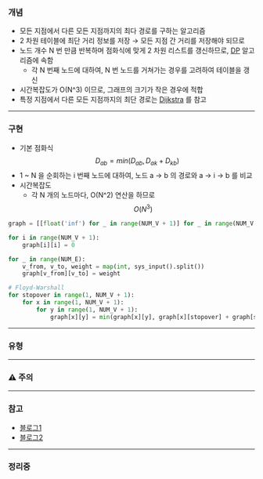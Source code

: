 ### 개념

* 모든 지점에서 다른 모든 지점까지의 최다 경로를 구하는 알고리즘
* 2 차원 테이블에 최단 거리 정보를 저장 → 모든 지점 간 거리를 저장해야 되므로
* 노드 개수 N 번 만큼 반복하며 점화식에 맞게 2 차원 리스트를 갱신하므로, [DP](DP.md) 알고리즘에 속함
	* 각 N 번째 노드에 대하여, N 번 노드를 거쳐가는 경우를 고려하여 테이블을 갱신
* 시간복잡도가 O(N^3) 이므로, 그래프의 크기가 작은 경우에 적합
* 특정 지점에서 다른 모든 지점까지의 최단 경로는 [Dijkstra](./Dijkstra.md) 를 참고


---
### 구현

* 기본 점화식 $$D_{ab} = min(D_{ab} ,  D_{ak} + D_{kb})$$
* 1 ~ N 을 순회하는 i 번째 노드에 대하여, 노드 a → b 의 경로와 a → i → b 를 비교
* 시간복잡도
	* 각 N 개의 노드마다, O(N^2) 연산을 하므로
		$$O(N^3)$$
```Python
graph = [[float('inf') for _ in range(NUM_V + 1)] for _ in range(NUM_V + 1)]

for i in range(NUM_V + 1):
	graph[i][i] = 0

for _ in range(NUM_E):
	v_from, v_to, weight = map(int, sys_input().split())
	graph[v_from][v_to] = weight

# Floyd-Warshall
for stopover in range(1, NUM_V + 1):
	for x in range(1, NUM_V + 1):
		for y in range(1, NUM_V + 1):
			graph[x][y] = min(graph[x][y], graph[x][stopover] + graph[stopover][y])
```


---
### 유형


---
### ⚠️ 주의


---
### 참고

* [블로그1](https://blog.naver.com/ndb796/221234427842)
* [블로그2](https://velog.io/@kimdukbae/%ED%94%8C%EB%A1%9C%EC%9D%B4%EB%93%9C-%EC%9B%8C%EC%85%9C-%EC%95%8C%EA%B3%A0%EB%A6%AC%EC%A6%98-Floyd-Warshall-Algorithm)


---
### 정리중